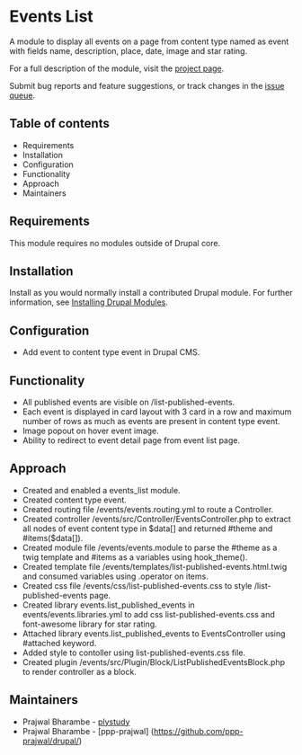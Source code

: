# Events List

A module to display all events on a page from content type named
as event with fields name, description, place, date, image and star rating.

For a full description of the module, visit the
[project page](https://www.drupal.org/project/events_list).

Submit bug reports and feature suggestions, or track changes in the
[issue queue](https://www.drupal.org/project/issues/events_list).


## Table of contents

- Requirements
- Installation
- Configuration
- Functionality
- Approach
- Maintainers


## Requirements

This module requires no modules outside of Drupal core.


## Installation

Install as you would normally install a contributed Drupal module. For further
information, see
[Installing Drupal Modules](https://www.drupal.org/docs/extending-drupal/installing-drupal-modules).


## Configuration

- Add event to content type event in Drupal CMS.


## Functionality

- All published events are visible on /list-published-events.
- Each event is displayed in card layout with 3 card in a row and maximum number of rows as much as events are present in content type event.
- Image popout on hover event image.
- Ability to redirect to event detail page from event list page.


## Approach

- Created and enabled a events_list module.
- Created content type event.
- Created routing file /events/events.routing.yml to route a Controller.
- Created controller /events/src/Controller/EventsController.php to extract all nodes of event content type in $data[] and returned #theme and #items($data[]).
- Created module file /events/events.module to parse the #theme as a twig template and #items as a variables using hook_theme().
- Created template file /events/templates/list-published-events.html.twig and consumed variables using .operator on items.
- Created css file /events/css/list-published-events.css to style /list-published-events page.
- Created library events.list_published_events in events/events.libraries.yml to add css list-published-events.css and font-awesome library for star rating.
- Attached library events.list_published_events to EventsController using #attached keyword.
- Added style to contoller using list-published-events.css file.
- Created plugin /events/src/Plugin/Block/ListPublishedEventsBlock.php to render controller as a block.


## Maintainers

- Prajwal Bharambe - [plystudy](https://www.drupal.org/u/plystudy)
- Prajwal Bharambe - [ppp-prajwal]
(https://github.com/ppp-prajwal/drupal/)